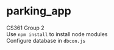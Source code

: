 # parking_app
CS361 Group 2
<br>Use <code>npm install</code> to install node modules
<br>Configure database in <code>dbcon.js</code>
